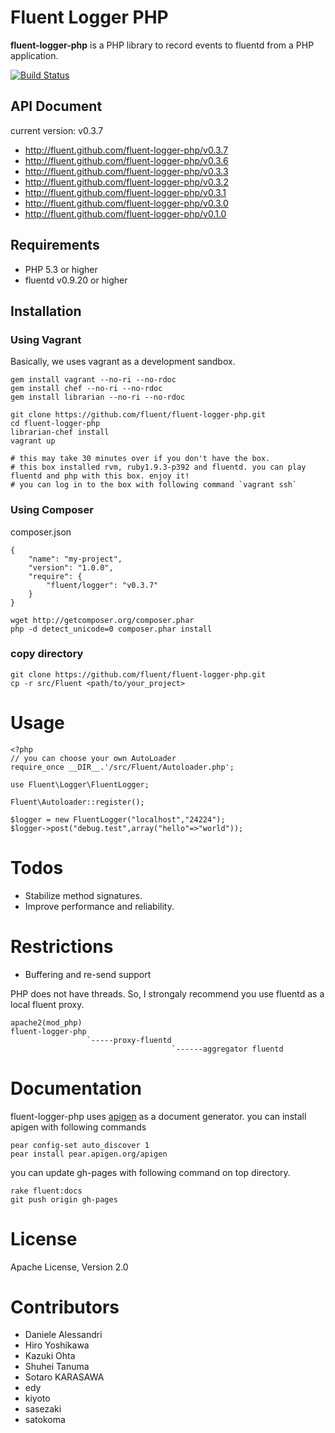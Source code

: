 # Fluent Logger PHP

**fluent-logger-php** is a PHP library to record events to fluentd from a PHP application.

[![Build Status](https://secure.travis-ci.org/fluent/fluent-logger-php.png)](http://travis-ci.org/fluent/fluent-logger-php)

## API Document

current version: v0.3.7

- http://fluent.github.com/fluent-logger-php/v0.3.7
- http://fluent.github.com/fluent-logger-php/v0.3.6
- http://fluent.github.com/fluent-logger-php/v0.3.3
- http://fluent.github.com/fluent-logger-php/v0.3.2
- http://fluent.github.com/fluent-logger-php/v0.3.1
- http://fluent.github.com/fluent-logger-php/v0.3.0
- http://fluent.github.com/fluent-logger-php/v0.1.0

## Requirements

- PHP 5.3 or higher
- fluentd v0.9.20 or higher

## Installation

### Using Vagrant

Basically, we uses vagrant as a development sandbox.


````
gem install vagrant --no-ri --no-rdoc
gem install chef --no-ri --no-rdoc
gem install librarian --no-ri --no-rdoc

git clone https://github.com/fluent/fluent-logger-php.git
cd fluent-logger-php
librarian-chef install
vagrant up

# this may take 30 minutes over if you don't have the box.
# this box installed rvm, ruby1.9.3-p392 and fluentd. you can play fluentd and php with this box. enjoy it!
# you can log in to the box with following command `vagrant ssh`
````

### Using Composer

composer.json

````
{
    "name": "my-project",
    "version": "1.0.0",
    "require": {
        "fluent/logger": "v0.3.7"
    }
}
````

````
wget http://getcomposer.org/composer.phar
php -d detect_unicode=0 composer.phar install
````

### copy directory

````
git clone https://github.com/fluent/fluent-logger-php.git
cp -r src/Fluent <path/to/your_project>
````

# Usage

````
<?php
// you can choose your own AutoLoader
require_once __DIR__.'/src/Fluent/Autoloader.php';

use Fluent\Logger\FluentLogger;

Fluent\Autoloader::register();

$logger = new FluentLogger("localhost","24224");
$logger->post("debug.test",array("hello"=>"world"));
````

# Todos

* Stabilize method signatures.
* Improve performance and reliability.

# Restrictions

* Buffering and re-send support

PHP does not have threads. So, I strongaly recommend you use fluentd as a local fluent proxy.

````
apache2(mod_php)
fluent-logger-php
                 `-----proxy-fluentd
                                    `------aggregator fluentd
````

# Documentation

fluent-logger-php uses <a href="http://apigen.org/">apigen</a> as a document generator.
you can install apigen with following commands

````
pear config-set auto_discover 1
pear install pear.apigen.org/apigen
````

you can update gh-pages with following command on top directory.

````
rake fluent:docs
git push origin gh-pages
````

# License
Apache License, Version 2.0


# Contributors

* Daniele Alessandri
* Hiro Yoshikawa
* Kazuki Ohta
* Shuhei Tanuma
* Sotaro KARASAWA
* edy
* kiyoto
* sasezaki
* satokoma
